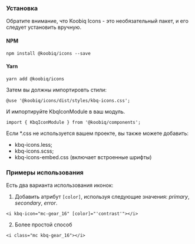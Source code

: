 ### Установка
Обратите внимание, что Koobiq Icons - это необязательный пакет, и его следует установить вручную.

#### NPM
```
npm install @koobiq/icons --save
```

#### Yarn
```
yarn add @koobiq/icons
```

Затем вы должны импортировть стили:
```
@use '@koobiq/icons/dist/styles/kbq-icons.css';
```

И импортируйте KbqIconModule в ваш модуль.

```
import { KbqIconModule } from '@koobiq/components';
```

Если *.css не используется вашем проекте, вы также можете добавить:

- kbq-icons.less;
- kbq-icons.scss;
- kbq-icons-embed.css (включает встроенные шрифты)

### Примеры использования

Есть два варианта использования иконок:

1. Добавить атрибут `[color]`, используя следующие значения: *primary*, *secondary*, *error*.

```
<i kbq-icon="mc-gear_16" [color]="'contrast'"></i>
```

2. Более простой способ
```
<i class="mc kbq-gear_16"></i>
```
